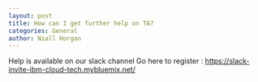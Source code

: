 ```yaml
---
layout: post
title: How can I get further help on TA?
categories: General
author: Niall Horgan
---
```


Help is available on our slack channel Go here to register : 
https://slack-invite-ibm-cloud-tech.mybluemix.net/
